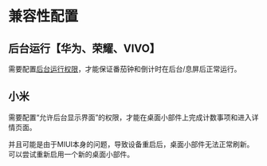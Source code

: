 # 兼容性配置

## 后台运行【华为、荣耀、VIVO】

需要配置[后台运行权限](https://consumer.huawei.com/cn/support/content/zh-cn00426500/)，才能保证番茄钟和倒计时在后台/息屏后正常运行。



## 小米

需要配置“允许后台显示界面”的权限，才能在桌面小部件上完成计数事项和进入详情页面。

并且可能是由于MIUI本身的问题，导致设备重启后，桌面小部件无法正常刷新。可以尝试重新启用一个新的桌面小部件。